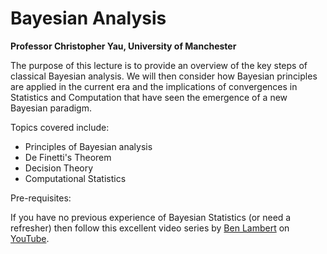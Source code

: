 # Bayesian Analysis

**Professor Christopher Yau, University of Manchester**

The purpose of this lecture is to provide an overview of the key steps of classical Bayesian analysis. We will then consider how Bayesian principles are applied in the current era and the implications of convergences in Statistics and Computation that have seen the emergence of a new Bayesian paradigm.

Topics covered include:
  - Principles of Bayesian analysis
  - De Finetti's Theorem
  - Decision Theory
  - Computational Statistics

Pre-requisites:

If you have no previous experience of Bayesian Statistics (or need a refresher) then follow this excellent video series by [Ben Lambert](https://ben-lambert.com/about/) on [YouTube](https://www.youtube.com/playlist?list=PLFDbGp5YzjqXQ4oE4w9GVWdiokWB9gEpm).
